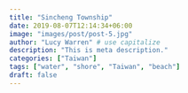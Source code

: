 ```yaml
---
title: "Sincheng Township"
date: 2019-08-07T12:14:34+06:00
image: "images/post/post-5.jpg"
author: "Lucy Warren" # use capitalize
description: "This is meta description."
categories: ["Taiwan"]
tags: ["water", "shore", "Taiwan", "beach"]
draft: false
---
```

